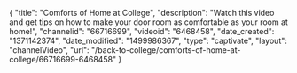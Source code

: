 {
    "title": "Comforts of Home at College",
    "description": "Watch this video and get tips on how to make your door room as comfortable as your room at home!",
    "channelid": "66716699",
    "videoid": "6468458",
    "date_created": "1371142374",
    "date_modified": "1499986367",
    "type": "captivate",
    "layout": "channelVideo",
    "url": "\/back-to-college\/comforts-of-home-at-college\/66716699-6468458"
}